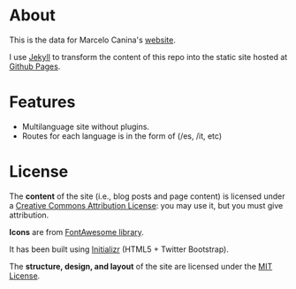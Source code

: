 # About

This is the data for Marcelo
Canina's [website](http://marcanuy.com "http://marcanuy.com").

I use [Jekyll](https://github.com/jekyll/jekyll) to transform the
content of this repo into the static site hosted
at [Github Pages](https://help.github.com/categories/20/articles).

# Features

- Multilanguage site without plugins.
- Routes for each language is in the form of (/es, /it, etc)

# License

The **content** of the site (i.e., blog posts and page content) is
licensed under a
[Creative Commons Attribution License](http://creativecommons.org/licenses/by/3.0/us/):
you may use it, but you must give attribution.


**Icons** are from [FontAwesome library](http://fontawesome.io/).

It has been built using [Initializr](http://www.initializr.com/)
(HTML5 + Twitter Bootstrap).

The **structure, design, and layout** of the site are licensed under
the [MIT License](http://opensource.org/licenses/MIT).
